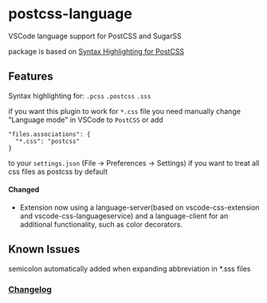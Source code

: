 # postcss-language

VSCode language support for PostCSS and SugarSS

package is based on [Syntax Highlighting for PostCSS](https://github.com/hudochenkov/Syntax-highlighting-for-PostCSS)

## Features

Syntax highlighting for:
``.pcss``
``.postcss``
``.sss``

if you want this plugin to work for ``*.css`` file you need manually change "Language mode" in VSCode to ``PostCSS`` or add
```
"files.associations": {
  "*.css": "postcss"
}
```
to your ``settings.json`` (File -> Preferences -> Settings) if you want to treat all css files as postcss by default

#### Changed
- Extension now using a language-server(based on vscode-css-extension and vscode-css-languageservice) and a language-client for an additional functionality, such as color decorators.

## Known Issues

semicolon automatically added when expanding abbreviation in *.sss files

### [Changelog](./CHANGELOG.md)
